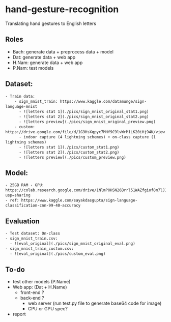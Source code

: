 # hand-gesture-recognition
Translating hand gestures to English letters

## Roles
- Bach: generate data + preprocess data + model
- Dat: generate data + web app 
- H.Nam: generate data + web app
- P.Nam: test models

## Dataset:
    - Train data: 
        - sign_mnist_train: https://www.kaggle.com/datamunge/sign-language-mnist
          - ![letters stat 1](./pics/sign_mnist_original_stat1.png)
          - ![letters stat 2](./pics/sign_mnist_original_stat2.png)
          - ![letters preview](./pics/sign_mnist_original_preview.png)
        - custom: https://drive.google.com/file/d/1G9HsXqpyc7MHf9C9lvWrM1LK20iHj94K/view
          - indoor capture (4 lightning schemes) + on-class capture (1 lightning schemes)
          - ![letters stat 1](./pics/custom_stat1.png)
          - ![letters stat 2](./pics/custom_stat2.png)
          - ![letters preview](./pics/custom_preview.png) 

## Model: 
    - 25GB RAM - GPU: https://colab.research.google.com/drive/1NlmPOHSN26Brrl51WAZfgiof8m7lJJMb?usp=sharing
    - ref: https://www.kaggle.com/sayakdasgupta/sign-language-classification-cnn-99-40-accuracy

## Evaluation
    - Test dataset: On-class
    - sign_mnist_train.csv:
      - ![eval_original](./pics/sign_mnist_original_eval.png)
    - sign_mnist_train_custom.csv:
      - ![eval_original](./pics/custom_eval.png)

## To-do
- test other models (P.Name)
- Web app: (Dat + H.Name)
    - front-end ?
    - back-end ?
        - web server (run test.py file to generate base64 code for image)
        - CPU or GPU spec?
- report